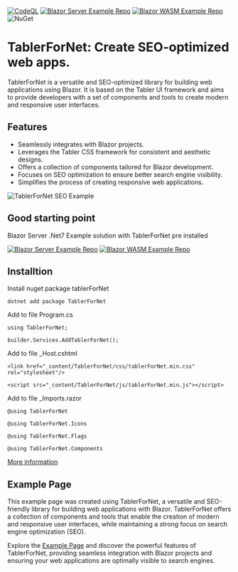 [![CodeQL](https://github.com/Nix1983/TablerForNet/actions/workflows/codeql.yml/badge.svg)](https://github.com/Nix1983/TablerForNet/actions/workflows/codeql.yml)
[![Blazor Server Example Repo](https://img.shields.io/badge/Blazor%20Server%20Example-Repo-brightgreen?style=flat&logo=github)](https://github.com/Nix1983/BlazorServerTablerForNetExample)
[![Blazor WASM Example Repo](https://img.shields.io/badge/Blazor%20WASM%20Example-Repo-brightgreen?style=flat&logo=github)](https://github.com/Nix1983/BlazorWasmTablerForNetExample)
![NuGet](https://img.shields.io/nuget/v/TablerForNet.svg)

# TablerForNet: Create SEO-optimized web apps.

TablerForNet is a versatile and SEO-optimized library for building web applications using Blazor. It is based on the Tabler UI framework and aims to provide developers with a set of components and tools to create modern and responsive user interfaces.

## Features

- Seamlessly integrates with Blazor projects.
- Leverages the Tabler CSS framework for consistent and aesthetic designs.
- Offers a collection of components tailored for Blazor development.
- Focuses on SEO optimization to ensure better search engine visibility.
- Simplifies the process of creating responsive web applications.
  
![TablerForNet SEO Example](https://i.imgur.com/2V8eNf4.png)

## Good starting point

Blazor Server .Net7 Example solution with TablerForNet pre installed

[![Blazor Server Example Repo](https://img.shields.io/badge/Blazor%20Server%20Example-Repo-brightgreen?style=flat&logo=github)](https://github.com/Nix1983/BlazorServerTablerForNetExample) [![Blazor WASM Example Repo](https://img.shields.io/badge/Blazor%20WASM%20Example-Repo-brightgreen?style=flat&logo=github)](https://github.com/Nix1983/BlazorWasmTablerForNetExample)

## Installtion

Install nuget package tablerForNet

`dotnet add package TablerForNet`


Add to file Program.cs

`using TablerForNet;`

`builder.Services.AddTablerForNet();`



Add to file _Host.cshtml

`<link href="_content/TablerForNet/css/tablerForNet.min.css" rel="stylesheet"/>`

`<script src="_content/TablerForNet/js/tablerForNet.min.js"></script>`


Add to file _Imports.razor

`@using TablerForNet`

`@using TablerForNet.Icons`

`@using TablerForNet.Flags`

`@using TablerForNet.Components`


[More information](https://ghostlyInc.com/en-US/tabler-for-net-and-balzor-usage/)
  
## Example Page

This example page was created using TablerForNet, a versatile and SEO-friendly library for building web applications with Blazor. TablerForNet offers a collection of components and tools that enable the creation of modern and responsive user interfaces, while maintaining a strong focus on search engine optimization (SEO).

Explore the [Example Page](https://ghostlyInc.com) and discover the powerful features of TablerForNet, providing seamless integration with Blazor projects and ensuring your web applications are optimally visible to search engines.


